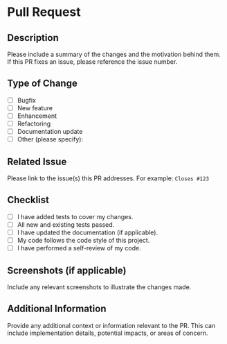 # Pull Request

## Description

Please include a summary of the changes and the motivation behind them. If this PR fixes an issue, please reference the issue number.

## Type of Change

- [ ] Bugfix
- [ ] New feature
- [ ] Enhancement
- [ ] Refactoring
- [ ] Documentation update
- [ ] Other (please specify):

## Related Issue

Please link to the issue(s) this PR addresses. For example: `Closes #123`

## Checklist

- [ ] I have added tests to cover my changes.
- [ ] All new and existing tests passed.
- [ ] I have updated the documentation (if applicable).
- [ ] My code follows the code style of this project.
- [ ] I have performed a self-review of my code.

## Screenshots (if applicable)

Include any relevant screenshots to illustrate the changes made.

## Additional Information

Provide any additional context or information relevant to the PR. This can include implementation details, potential impacts, or areas of concern.

